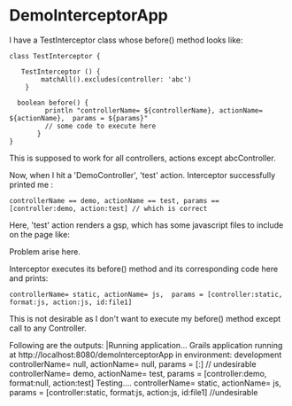 # DemoInterceptorApp

I have a TestInterceptor class whose before() method looks like:
 
    class TestInterceptor {
     
       TestInterceptor () {
            matchAll().excludes(controller: 'abc')
        }
        
      boolean before() {
             println "controllerName= ${controllerName}, actionName= ${actionName},  params = ${params}"
             // some code to execute here
           }
    }

This is supposed to work for all controllers, actions except abcController.

Now, when I hit a 'DemoController', 'test' action. Interceptor successfully printed me :

    controllerName == demo, actionName == test, params == [controller:demo, action:test] // which is correct

Here, 'test' action renders a gsp, which has some javascript files to include on the page like:

   <script type="text/javascript" src="${resource(dir: 'js', file: 'file1.js')}"></script>

Problem arise here.

Interceptor executes its before() method and its corresponding code here and prints:

    controllerName= static, actionName= js,  params = [controller:static, format:js, action:js, id:file1]

This is not desirable as I don't want to execute my before() method except call to any Controller.


Following are the outputs:
|Running application...
Grails application running at http://localhost:8080/demoInterceptorApp in environment: development
controllerName= null, actionName= null,  params = [:] // undesirable
controllerName= demo, actionName= test,  params = [controller:demo, format:null, action:test]
Testing....
controllerName= static, actionName= js,  params = [controller:static, format:js, action:js, id:file1] //undesirable


